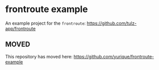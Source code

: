 # frontroute example

An example project for the `frontroute`: https://github.com/tulz-app/frontroute

## MOVED

This repository has moved here: https://github.com/yurique/frontroute-example
